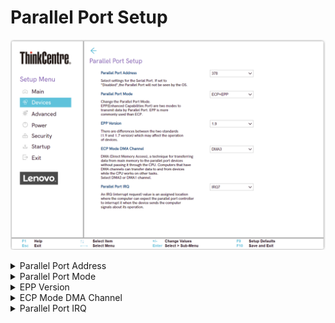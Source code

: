 # Parallel Port Setup #

<!-- MODEL: S only -->

![](./img/tc_parallel_port_setup.png)
<details><summary>Parallel Port Address</summary>

Options:

1.  **378** - enables logical parallel port 378. Default.
2.  278 - enables logical parallel port 278.
3.  Disabled - disables the parallel port. The parallel port will not be seen by the OS.

<!-- NO WMI -->

</details>

<details><summary>Parallel Port Mode</summary>

The parallel port mode has only one value: EPP (Enhanced Parallel Port).

1. **EPP** - Default.
1. ECP+EPP.
1. EPP.

<!-- NO WMI -->

</details>

<details><summary>EPP Version</summary>
Version of the EPP (Enhanced Parallel Port) standard used.

Options:

1.  **1.9** - enables version 1.9. Default.
2.  1.7 - enables version 1.7.

?> Version 1.7 is supported as an optional setting for backward compatibility with older devices. There are differences between versions 1.9 and 1.7 which may affect the operation of devices.

<!-- NO WMI -->

</details>

<details><summary>ECP Mode DMA Channel</summary>
DMA (Direct Memory Access), a technique for transferring
data from main memory to the parallel port devices
without passing it through the CPU. Computers that have
DMA channels can transfer data to and from devices
while the CPU works on other tasks.
Select DMA3 or DMA1 channel.

Options:

1.  **DMA3** - Default.
2.  DMA1.

<!-- NO WMI -->

</details>

<details><summary>Parallel Port IRQ</summary>
Settings for the IRQ (Interrupt Request) line.

Options:

1.  **IRQ7** - enables interrupt line 7. Default.
2.  IRQ 5 - enables interrupt line 5.

<!-- NO WMI -->

</details>
